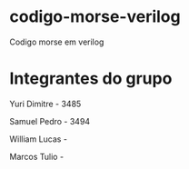# codigo-morse-verilog
Codigo morse em verilog

# Integrantes do grupo
Yuri Dimitre - 3485

Samuel Pedro - 3494

William Lucas - 

Marcos Tulio - 
